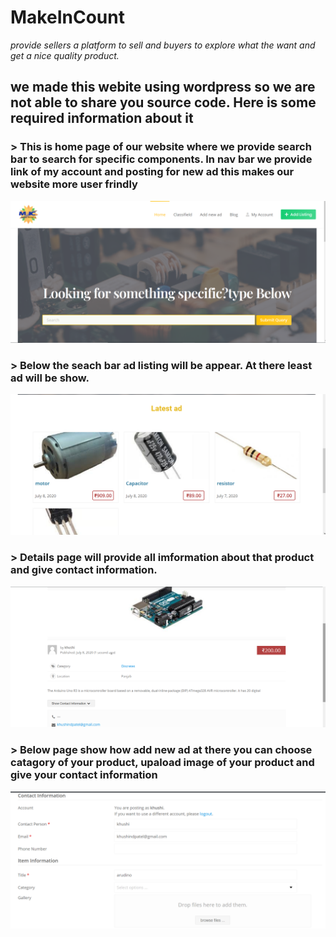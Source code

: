 # MakeInCount
_provide sellers a platform to sell and buyers to explore what the want and get a nice quality product._

## we made this webite using wordpress so we are not able to share you source code. Here is some required information about it

### > This is home page of our website where we provide search bar to search for specific components. In nav bar we provide link of my account and posting for new ad this makes our website more user frindly 

![home page](images/home.png)

### > Below the seach bar ad listing will be appear. At there least ad will be show.

![ad listing](images/adlisting.png)

### > Details page will provide all imformation about that product and give contact information. 

![display ad](images/display.png)

### > Below page show how add new ad at there you can choose catagory of your product, upaload image of your product and give your contact information

![add new ad](images/add.png)
